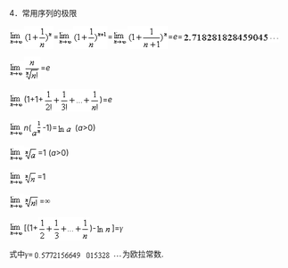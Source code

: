 <div class=Section1>
<p><span lang=EN-US>4</span><span lang=ZH-CN style='font-family:宋体_GB2312'>．常用序列的极限</span></p>
<p><span lang=EN-US style='font-family:宋体_GB2312'><img width=26 height=29
src="res/17e9d95da129bdd93c34fb6cc6aaaa52_5441_files/Image2069.gif" align=absmiddle><img width=53
height=41 src="res/17e9d95da129bdd93c34fb6cc6aaaa52_5441_files/Image2086.gif" align=absmiddle></span><span
lang=EN-US>=</span><span lang=EN-US style='font-family:宋体_GB2312'><img
width=26 height=29 src="res/17e9d95da129bdd93c34fb6cc6aaaa52_5441_files/Image2069.gif" align=absmiddle><img
width=62 height=41 src="res/17e9d95da129bdd93c34fb6cc6aaaa52_5441_files/Image2087.gif" align=absmiddle></span><span
lang=EN-US>=</span><span lang=EN-US style='font-family:宋体_GB2312'><img
width=26 height=29 src="res/17e9d95da129bdd93c34fb6cc6aaaa52_5441_files/Image2069.gif" align=absmiddle><img
width=73 height=41 src="res/17e9d95da129bdd93c34fb6cc6aaaa52_5441_files/Image2088.gif" align=absmiddle></span><span
lang=EN-US>=<i>e</i>=</span><span lang=EN-US style='font-family:宋体_GB2312'><img
width=174 height=17 src="res/17e9d95da129bdd93c34fb6cc6aaaa52_5441_files/Image2089.gif" align=absmiddle></span></p>
<p><span lang=EN-US style='font-family:宋体_GB2312'><img width=26 height=29
src="res/17e9d95da129bdd93c34fb6cc6aaaa52_5441_files/Image2069.gif" align=absmiddle><img width=30
height=44 src="res/17e9d95da129bdd93c34fb6cc6aaaa52_5441_files/Image2090.gif" align=absmiddle></span><span
lang=EN-US>=<i>e</i></span></p>
<p><span lang=EN-US style='font-family:宋体_GB2312'><img width=26 height=29
src="res/17e9d95da129bdd93c34fb6cc6aaaa52_5441_files/Image2069.gif" align=absmiddle></span><span
lang=EN-US>(1+1+</span><span lang=EN-US style='font-family:宋体_GB2312'><img
width=101 height=41 src="res/17e9d95da129bdd93c34fb6cc6aaaa52_5441_files/Image2091.gif" align=absmiddle></span><span
lang=EN-US>)=<i>e</i></span></p>
<p><span lang=EN-US style='font-family:宋体_GB2312'><img width=26 height=29
src="res/17e9d95da129bdd93c34fb6cc6aaaa52_5441_files/Image2069.gif" align=absmiddle></span><i><span
lang=EN-US>n</span></i><span lang=EN-US>(</span><span lang=EN-US
style='font-family:宋体_GB2312'><img width=20 height=33
src="res/17e9d95da129bdd93c34fb6cc6aaaa52_5441_files/Image2092.gif" align=absmiddle></span><span
lang=EN-US>-1)=</span><span lang=EN-US style='font-family:宋体_GB2312'><img
width=28 height=18 src="res/17e9d95da129bdd93c34fb6cc6aaaa52_5441_files/Image2093.gif" align=absmiddle></span><span
lang=EN-US> (<i>a</i>&gt;0)</span></p>
<p><span lang=EN-US style='font-family:宋体_GB2312'><img width=26 height=29
src="res/17e9d95da129bdd93c34fb6cc6aaaa52_5441_files/Image2069.gif" align=absmiddle><img width=25
height=24 src="res/17e9d95da129bdd93c34fb6cc6aaaa52_5441_files/Image2094.gif" align=absmiddle></span><span
lang=EN-US>=1 (<i>a</i>&gt;0)</span></p>
<p><span lang=EN-US style='font-family:宋体_GB2312'><img width=26 height=29
src="res/17e9d95da129bdd93c34fb6cc6aaaa52_5441_files/Image2069.gif" align=absmiddle><img width=24
height=24 src="res/17e9d95da129bdd93c34fb6cc6aaaa52_5441_files/Image2095.gif" align=absmiddle></span><span
lang=EN-US>=1</span></p>
<p><span lang=EN-US style='font-family:宋体_GB2312'><img width=26 height=29
src="res/17e9d95da129bdd93c34fb6cc6aaaa52_5441_files/Image2069.gif" align=absmiddle><img width=28
height=24 src="res/17e9d95da129bdd93c34fb6cc6aaaa52_5441_files/Image2096.gif" align=absmiddle></span><span
lang=EN-US>=</span><span lang=ZH-CN style='font-family:宋体_GB2312'>∞</span></p>
<p><span lang=EN-US style='font-family:宋体_GB2312'><img width=26 height=29
src="res/17e9d95da129bdd93c34fb6cc6aaaa52_5441_files/Image2069.gif" align=absmiddle></span><span
lang=EN-US>[(1+</span><span lang=EN-US style='font-family:宋体_GB2312'><img
width=93 height=41 src="res/17e9d95da129bdd93c34fb6cc6aaaa52_5441_files/Image2097.gif" align=absmiddle></span><span
lang=EN-US>)-</span><span lang=EN-US style='font-family:宋体_GB2312'><img
width=28 height=18 src="res/17e9d95da129bdd93c34fb6cc6aaaa52_5441_files/Image2098.gif" align=absmiddle></span><span
lang=EN-US>]=</span><i><span lang=ZH-CN style='font-family:宋体_GB2312'>γ</span></i></p>
<p><span lang=ZH-CN style='font-family:宋体_GB2312'>式中<i>γ</i></span><span
lang=EN-US>=</span><span lang=EN-US style='font-family:宋体_GB2312'><img
width=160 height=18 src="res/17e9d95da129bdd93c34fb6cc6aaaa52_5441_files/Image2099.gif" align=absmiddle></span><span
lang=ZH-CN style='font-family:宋体_GB2312'>为欧拉常数</span><span lang=EN-US>.</span></p>
</div>